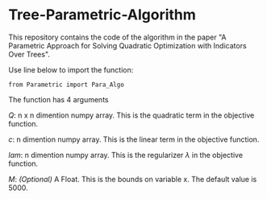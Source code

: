 # Tree-Parametric-Algorithm

This repository contains the code of the algorithm in the paper "A Parametric Approach for Solving Quadratic Optimization with Indicators Over Trees".


Use line below to import the function:
```
from Parametric import Para_Algo
```

The function has 4 arguments

*Q*: n x n dimention numpy array. This is the quadratic term in the objective function.

*c*: n dimention numpy array. This is the linear term in the objective function.

*lam*: n dimention numpy array. This is the regularizer $\lambda$ in the objective function.

*M*: *(Optional)* A Float. This is the bounds on variable x. The default value is 5000.
